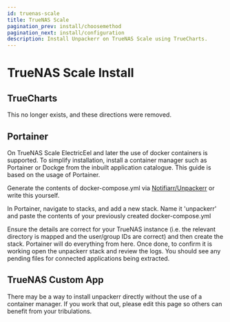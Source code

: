 ```yaml
---
id: truenas-scale
title: TrueNAS Scale
pagination_prev: install/choosemethod
pagination_next: install/configuration
description: Install Unpackerr on TrueNAS Scale using TrueCharts.
---
```


# TrueNAS Scale Install

## TrueCharts

This no longer exists, and these directions were removed.

## Portainer

On TrueNAS Scale ElectricEel and later the use of docker containers is supported. To simplify installation, install a container manager such as Portainer or Dockge from the inbuilt application catalogue. This guide is based on the usage of Portainer.

Generate the contents of docker-compose.yml via [Notifiarr/Unpackerr](https://notifiarr.com/unpackerr) or write this yourself.

In Portainer, navigate to stacks, and add a new stack. Name it 'unpackerr' and paste the contents of your previously created docker-compose.yml

Ensure the details are correct for your TrueNAS instance (i.e. the relevant directory is mapped and the user/group IDs are correct) and then create the stack. Portainer will do everything from here. Once done, to confirm it is working open the unpackerr stack and review the logs. You should see any pending files for connected applications being extracted.

## TrueNAS Custom App

There may be a way to install unpackerr directly without the use of a container manager. If you work that out, please edit this page so others can benefit from your tribulations.
